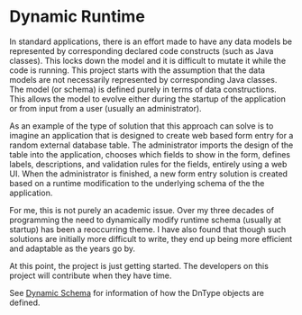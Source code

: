 # Dynamic Runtime

In standard applications, there is an effort made to have any data models be represented by corresponding declared
code constructs (such as Java classes). This locks down the model and it is difficult to mutate it while the
code is running. This project starts with the assumption that the data models are not necessarily represented
by corresponding Java classes. The model (or schema) is defined purely in terms of data constructions. This allows
the model to evolve either during the startup of the application or from input from a user (usually an administrator).

As an example of the type of solution that this approach can solve is to imagine an application that is designed to
create web based form entry for a random external database table. The administrator imports the design of the table into
the application, chooses which fields to show in the form, defines labels, descriptions, and validation rules
for the fields, entirely using a web UI. When the administrator is finished, a new form entry solution is
created based on a runtime modification to the underlying schema of the the application.

For me, this is not purely an academic issue. Over my three decades of programming the need to dynamically modify
runtime schema (usually at startup) has been a reoccurring theme. I have also found that though such solutions are
initially more difficult to write, they end up being more efficient and adaptable as the years go by.

At this point, the project is just getting started. The developers on this project will contribute when they
have time.

See [Dynamic Schema](core/src/main/resources/content/md/DynamicType.md) for information of how the DnType objects are defined.
